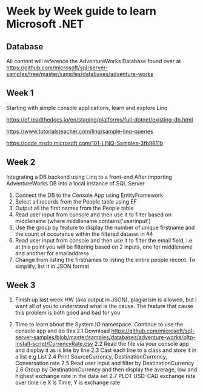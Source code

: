 # Week by Week guide to learn Microsoft .NET #

## Database ##
All content will reference the AdventureWorks Database found over at https://github.com/microsoft/sql-server-samples/tree/master/samples/databases/adventure-works


## Week 1 ##
Starting with simple console applications, learn and explore Linq

https://ef.readthedocs.io/en/staging/platforms/full-dotnet/existing-db.html

https://www.tutorialsteacher.com/linq/sample-linq-queries

https://code.msdn.microsoft.com/101-LINQ-Samples-3fb9811b


## Week 2 ##
Integrating a DB backend using Linq to a front-end
After importing AdventureWorks DB into a local instance of SQL Server

1. Connect the DB to the Console App using EntityFramework
2. Select all records from the People table using EF
3. Output all the first names from the People table
4. Read user input from console and then use it to filter based on middlename (where middlename.contains('userinput')
5. Use the group by feature to display the number of unique firstname and the count of occurance within the filtered dataset in \#4
6. Read user input from console and then use it to filter the email field, i.e at this point you will be filtering based on 2 inputs, one for middlename and another for emailaddress
7. Change from listing the firstnames to listing the entire people record. To simplify, list it in JSON format

## Week 3 ##
1. Finish up last week HW (aka output in JSON), plagiarism is allowed, but i want all of you to understand what is the cause. The feature that cause this problem is both good and bad for you

2. Time to learn about the System.IO namespace. Continue to use the console app and do this
2.1 Download https://github.com/microsoft/sql-server-samples/blob/master/samples/databases/adventure-works/oltp-install-script/CurrencyRate.csv
2.2 Read the file via your console app and display it as is line by line
2.3 Cast each line to a class and store it in a list e.g List<CurrencyRate>
2.4 Print SourceCurrency, DestinationCurrency, Conversation rate
2.5 Read user input and filter by DestinationCurrency
2.6 Group by DestinationCurrency and then display the average, low and highest exchange rate in the data set
2.7 PLOT USD-CAD exchange rate over time i.e X is Time, Y is exchange rate
